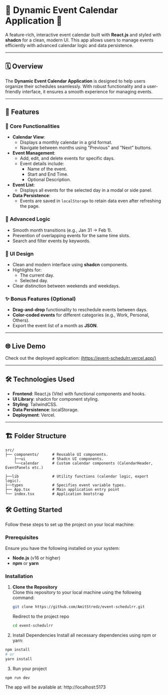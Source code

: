 # 🌟 Dynamic Event Calendar Application 🌟

A feature-rich, interactive event calendar built with **React.js** and styled with **shadcn** for a clean, modern UI. This app allows users to manage events efficiently with advanced calendar logic and data persistence.

---

## 🗓️ **Overview**
The **Dynamic Event Calendar Application** is designed to help users organize their schedules seamlessly. With robust functionality and a user-friendly interface, it ensures a smooth experience for managing events.

---

## 🚀 **Features**

### 📅 **Core Functionalities**
- **Calendar View**:
  - Displays a monthly calendar in a grid format.
  - Navigate between months using "Previous" and "Next" buttons.
- **Event Management**:
  - Add, edit, and delete events for specific days.
  - Event details include:
    - Name of the event.
    - Start and End Time.
    - Optional Description.
- **Event List**:
  - Displays all events for the selected day in a modal or side panel.
- **Data Persistence**:
  - Events are saved in `localStorage` to retain data even after refreshing the page.

### 🧠 **Advanced Logic**
- Smooth month transitions (e.g., Jan 31 → Feb 1).
- Prevention of overlapping events for the same time slots.
- Search and filter events by keywords.

### 🎨 **UI Design**
- Clean and modern interface using **shadcn** components.
- Highlights for:
  - The current day.
  - Selected day.
- Clear distinction between weekends and weekdays.

### ✨ **Bonus Features** (Optional)
- **Drag-and-drop** functionality to reschedule events between days.
- **Color-coded events** for different categories (e.g., Work, Personal, Others).
- Export the event list of a month as **JSON**.

---

## 🌐 **Live Demo**
Check out the deployed application: [(https://event-schedulrr.vercel.app/)](https://event-schedulrr.vercel.app/)  

---

## 🛠️ **Technologies Used**
- **Frontend**: React.js (Vite) with functional components and hooks.
- **UI Library**: shadcn for component styling.
- **Styling**: TailwindCSS.
- **Data Persistence**: localStorage.
- **Deployment**: Vercel.

---

## 🏗️ **Folder Structure**

```plaintext
src/
├── components/      # Reusable UI components.
    ├──ui            # Shadcn UI components.
    └──calendar      # Custom calendar components (CalendarHeader, EventPanels etc.)

├──lib               # Utility functions (calendar logic, export logic).
├──types             # Specifies event variable types.
├── App.tsx          # Main application entry point
└── index.tsx        # Application bootstrap
```

## 🛠️ **Getting Started**

Follow these steps to set up the project on your local machine:

### **Prerequisites**
Ensure you have the following installed on your system:
- **Node.js** (v16 or higher)
- **npm** or **yarn**

### **Installation**

1. **Clone the Repository**  
   Clone this repository to your local machine using the following command:
   ```bash
   git clone https://github.com/AmitStredz/event-schedulrr.git
   ```
   Redirect to the project repo
   ```bash
   cd event-schedulrr
   ```

2. Install Dependencies
Install all necessary dependencies using npm or yarn:
```bash
npm install
# or
yarn install
```
3. Run your project
```bash
npm run dev
```
The app will be available at:
http://localhost:5173
